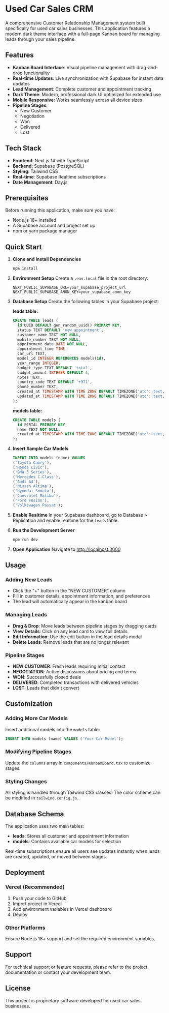 # Used Car Sales CRM

A comprehensive Customer Relationship Management system built specifically for used car sales businesses. This application features a modern dark theme interface with a full-page Kanban board for managing leads through your sales pipeline.

## Features

- **Kanban Board Interface**: Visual pipeline management with drag-and-drop functionality
- **Real-time Updates**: Live synchronization with Supabase for instant data updates
- **Lead Management**: Complete customer and appointment tracking
- **Dark Theme**: Modern, professional dark UI optimized for extended use
- **Mobile Responsive**: Works seamlessly across all device sizes
- **Pipeline Stages**: 
  - New Customer
  - Negotiation
  - Won
  - Delivered
  - Lost

## Tech Stack

- **Frontend**: Next.js 14 with TypeScript
- **Backend**: Supabase (PostgreSQL)
- **Styling**: Tailwind CSS
- **Real-time**: Supabase Realtime subscriptions
- **Date Management**: Day.js

## Prerequisites

Before running this application, make sure you have:

- Node.js 18+ installed
- A Supabase account and project set up
- npm or yarn package manager

## Quick Start

1. **Clone and Install Dependencies**
   ```bash
   npm install
   ```

2. **Environment Setup**
   Create a `.env.local` file in the root directory:
   ```env
   NEXT_PUBLIC_SUPABASE_URL=your_supabase_project_url
   NEXT_PUBLIC_SUPABASE_ANON_KEY=your_supabase_anon_key
   ```

3. **Database Setup**
   Create the following tables in your Supabase project:

   **leads table:**
   ```sql
   CREATE TABLE leads (
     id UUID DEFAULT gen_random_uuid() PRIMARY KEY,
     status TEXT DEFAULT 'new_appointment',
     customer_name TEXT NOT NULL,
     mobile_number TEXT NOT NULL,
     appointment_date DATE NOT NULL,
     appointment_time TIME,
     car_url TEXT,
     model_id INTEGER REFERENCES models(id),
     year_range INTEGER,
     budget_type TEXT DEFAULT 'total',
     budget_amount INTEGER DEFAULT 0,
     notes TEXT,
     country_code TEXT DEFAULT '+971',
     phone_number TEXT,
     created_at TIMESTAMP WITH TIME ZONE DEFAULT TIMEZONE('utc'::text, NOW()),
     updated_at TIMESTAMP WITH TIME ZONE DEFAULT TIMEZONE('utc'::text, NOW())
   );
   ```

   **models table:**
   ```sql
   CREATE TABLE models (
     id SERIAL PRIMARY KEY,
     name TEXT NOT NULL,
     created_at TIMESTAMP WITH TIME ZONE DEFAULT TIMEZONE('utc'::text, NOW())
   );
   ```

4. **Insert Sample Car Models**
   ```sql
   INSERT INTO models (name) VALUES
   ('Toyota Camry'),
   ('Honda Civic'),
   ('BMW 3 Series'),
   ('Mercedes C-Class'),
   ('Audi A4'),
   ('Nissan Altima'),
   ('Hyundai Sonata'),
   ('Chevrolet Malibu'),
   ('Ford Fusion'),
   ('Volkswagen Passat');
   ```

5. **Enable Realtime**
   In your Supabase dashboard, go to Database > Replication and enable realtime for the `leads` table.

6. **Run the Development Server**
   ```bash
   npm run dev
   ```

7. **Open Application**
   Navigate to [http://localhost:3000](http://localhost:3000)

## Usage

### Adding New Leads
- Click the "+" button in the "NEW CUSTOMER" column
- Fill in customer details, appointment information, and preferences
- The lead will automatically appear in the kanban board

### Managing Leads
- **Drag & Drop**: Move leads between pipeline stages by dragging cards
- **View Details**: Click on any lead card to view full details
- **Edit Information**: Use the edit button in the lead details modal
- **Delete Leads**: Remove leads that are no longer relevant

### Pipeline Stages
- **NEW CUSTOMER**: Fresh leads requiring initial contact
- **NEGOTIATION**: Active discussions about pricing and terms
- **WON**: Successfully closed deals
- **DELIVERED**: Completed transactions with delivered vehicles
- **LOST**: Leads that didn't convert

## Customization

### Adding More Car Models
Insert additional models into the `models` table:
```sql
INSERT INTO models (name) VALUES ('Your Car Model');
```

### Modifying Pipeline Stages
Update the `columns` array in `components/KanbanBoard.tsx` to customize stages.

### Styling Changes
All styling is handled through Tailwind CSS classes. The color scheme can be modified in `tailwind.config.js`.

## Database Schema

The application uses two main tables:

- **leads**: Stores all customer and appointment information
- **models**: Contains available car models for selection

Real-time subscriptions ensure all users see updates instantly when leads are created, updated, or moved between stages.

## Deployment

### Vercel (Recommended)
1. Push your code to GitHub
2. Import project in Vercel
3. Add environment variables in Vercel dashboard
4. Deploy

### Other Platforms
Ensure Node.js 18+ support and set the required environment variables.

## Support

For technical support or feature requests, please refer to the project documentation or contact your development team.

## License

This project is proprietary software developed for used car sales businesses. 